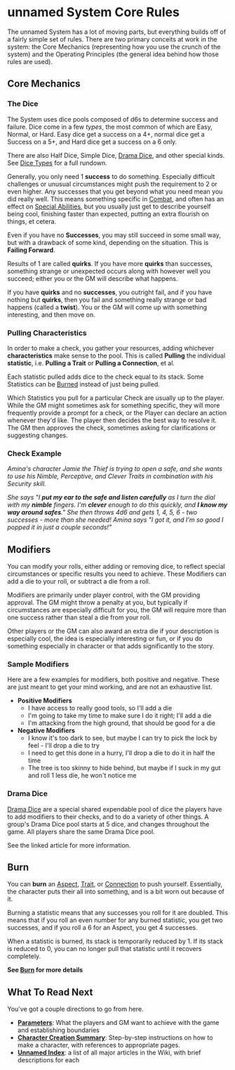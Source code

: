 # unnamed System Core Rules

The unnamed System has a lot of moving parts, but everything builds off of a fairly simple set of rules. There are two primary conceits at work in the system: the Core Mechanics (representing how you use the crunch of the system) and the Operating Principles (the general idea behind how those rules are used).

## Core Mechanics

### The Dice

The System uses dice pools composed of d6s to determine success and failure. Dice come in a few *types*, the most common of which are Easy, Normal, or Hard. Easy dice get a success on a 4+, normal dice get a Success on a 5+, and Hard dice get a success on a 6 only.

There are also Half Dice, Simple Dice, [Drama Dice](DramaDice.md), and other special kinds. See [Dice Types](DiceTypes.md) for a full rundown.

Generally, you only need 1 **success** to do something. Especially difficult challenges or unusual circumstances might push the requirement to 2 or even higher. Any successes that you get beyond what you need mean you did really well. This means something specific in [Combat](Combat.md), and often has an effect on [Special Abilities](SpecialAbilities.md), but you usually just get to describe yourself being cool, finishing faster than expected, putting an extra flourish on things, et cetera.

Even if you have no **Successes**, you may still succeed in some small way, but with a drawback of some kind, depending on the situation. This is **Failing Forward**.

Results of 1 are called **quirks**. If you have more **quirks** than successes, something strange or unexpected occurs along with however well you succeed; either you or the GM will describe what happens.

If you have **quirks** and no **successes**, you outright fail, and if you have nothing but **quirks**, then you fail and something really strange or bad happens (called a **twist**). You or the GM will come up with something interesting, and then move on.

### Pulling Characteristics

In order to make a check, you gather your resources, adding whichever **characteristics** make sense to the pool. This is called **Pulling** the individual **statistic**, i.e. **Pulling a Trait** or **Pulling a Connection**, et al.

Each statistic pulled adds dice to the check equal to its stack. Some Statistics can be [Burned](Burn.md) instead of just being pulled.

Which Statistics you pull for a particular Check are usually up to the player. While the GM might sometimes ask for something specific, they will more frequently provide a prompt for a check, or the Player can declare an action whenever they'd like. The player then decides the best way to resolve it. The GM then approves the check, sometimes asking for clarifications or suggesting changes.

### Check Example

*Amina's character Jamie the Thief is trying to open a safe, and she wants to use his Nimble, Perceptive, and Clever Traits in combination with his Security skill.*

*She says "I **put my ear to the safe and listen carefully** as I turn the dial with my **nimble** fingers. I'm **clever** enough to do this quickly, and **I know my way around safes**." She then throws 4d6 and gets 1, 4, 5, 6 - two successes - more than she needed! Amina says "I got it, and I'm so good I popped it in just a couple seconds!"*

## Modifiers

You can modify your rolls, either adding or removing dice, to reflect special circumstances or specific results you need to achieve. These Modifiers can add a die to your roll, or subtract a die from a roll.

Modifiers are primarily under player control, with the GM providing approval. The GM might throw a penalty at you, but typically if circumstances are especially difficult for you, the GM will require more than one success rather than steal a die from your roll.

Other players or the GM can also award an extra die if your description is especially cool, the idea is especially interesting or fun, or if you do something especially in character or that adds significantly to the story.

### Sample Modifiers

Here are a few examples for modifiers, both positive and negative. These are just meant to get your mind working, and are not an exhaustive list.

- **Positive Modifiers**
  - I have access to really good tools, so I'll add a die
  - I'm going to take my time to make sure I do it right; I'll add a die
  - I'm attacking from the high ground, that should be good for a die
- **Negative Modifiers**
  - I know it's too dark to see, but maybe I can try to pick the lock by feel - I'll drop a die to try
  - I need to get this done in a hurry, I'll drop a die to do it in half the time
  - The tree is too skinny to hide behind, but maybe if I suck in my gut and roll 1 less die, he won't notice me

### Drama Dice
 
[Drama Dice](DramaDice.md) are a special shared expendable pool of dice the players have to add modifiers to their checks, and to do a variety of other things. A group's Drama Dice pool starts at 5 dice, and changes throughout the game. All players share the same Drama Dice pool.

See the linked article for more information.

## Burn

You can **burn** an [Aspect](Aspects.md), [Trait](Traits.md), or [Connection](Connections.md) to push yourself. Essentially, the character puts their all into something, and is a bit worn out because of it.

Burning a statistic means that any successes you roll for it are doubled. This means that if you roll an even number for any burned statistic, you get two successes, and if you roll a 6 for an Aspect, you get 4 successes.

When a statistic is burned, its stack is temporarily reduced by 1. If its stack is reduced to 0, you can no longer pull that statistic until it recovers completely.

**See [Burn](Burn.md) for more details**

## What To Read Next

You've got a couple directions to go from here.

- **[Parameters](Parameters.md)**: What the players and GM want to achieve with the game and establishing boundaries
- **[Character Creation Summary](CCSummary.md)**: Step-by-step instructions on how to make a character, with references to appropriate pages.
- **[Unnamed Index](UnnamedIndex.md)**: a list of all major articles in the Wiki, with brief descriptions for each
